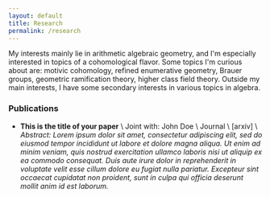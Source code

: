 ```yaml
---
layout: default
title: Research
permalink: /research
---
```


My interests mainly lie in arithmetic algebraic geometry, and I'm especially interested in topics of a cohomological flavor. Some topics I'm curious about are: motivic cohomology, refined enumerative geometry, Brauer groups, geometric ramification theory, higher class field theory. Outside my main interests, I have some secondary interests in various topics in algebra. 

### Publications
- **This is the title of your paper** \\
Joint with: John Doe  \\
Journal \\
[arxiv] \\
*Abstract: Lorem ipsum dolor sit amet, consectetur adipiscing elit, sed do eiusmod tempor incididunt ut labore et dolore magna aliqua. Ut enim ad minim veniam, quis nostrud exercitation ullamco laboris nisi ut aliquip ex ea commodo consequat. Duis aute irure dolor in reprehenderit in voluptate velit esse cillum dolore eu fugiat nulla pariatur. Excepteur sint occaecat cupidatat non proident, sunt in culpa qui officia deserunt mollit anim id est laborum.*
